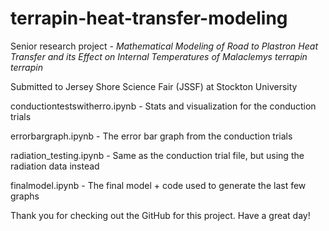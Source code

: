 # terrapin-heat-transfer-modeling
Senior research project - *Mathematical Modeling of Road to Plastron Heat Transfer and its Effect on Internal Temperatures of Malaclemys terrapin terrapin*

Submitted to Jersey Shore Science Fair (JSSF) at Stockton University

conductiontestswitherro.ipynb - Stats and visualization for the conduction trials

errorbargraph.ipynb - The error bar graph from the conduction trials

radiation_testing.ipynb - Same as the conduction trial file, but using the radiation data instead

finalmodel.ipynb - The final model + code used to generate the last few graphs

Thank you for checking out the GitHub for this project. Have a great day!
